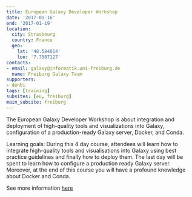 ```yaml
---
title: European Galaxy Developer Workshop
date: '2017-01-16'
end: '2017-01-19'
location:
  city: Strasbourg
  country: France
  geo:
    lat: '48.584614'
    lon: '7.7507127'
contacts:
- email: galaxy@informatik.uni-freiburg.de
  name: Freiburg Galaxy Team
supporters:
- denbi
tags: [training]
subsites: [eu, freiburg]
main_subsite: freiburg
---
```


The European Galaxy Developer Workshop is about integration and deployment of high-quality tools and visualizations into Galaxy, configuration of a production-ready Galaxy server, Docker, and Conda.

Learning goals:
During this 4 day course, attendees will learn how to integrate high-quality tools and visualisations into Galaxy using best practice guidelines and finally how to deploy them. The last day will be spent to learn how to configure a production ready Galaxy server. Moreover, at the end of this course you will have a profound knowledge about Docker and Conda.

See more information [here](https://www.france-bioinformatique.fr/evenements/EGDW2017)

